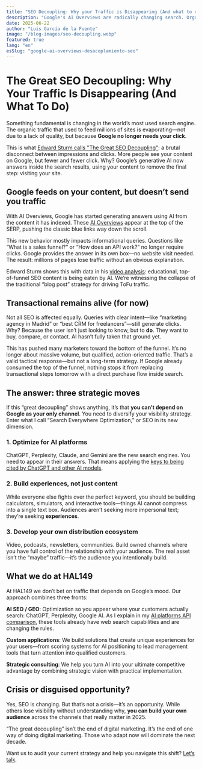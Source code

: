 ```yaml
---
title: "SEO Decoupling: Why your Traffic is Disappearing (And what to do)"
description: "Google's AI Overviews are radically changing search. Organic traffic is evaporating because the search engine no longer needs your click."
date: 2025-06-22
author: "Luis García de la Fuente"
image: "/blog-images/seo-decoupling.webp"
featured: true
lang: "en"
esSlug: "google-ai-overviews-desacoplamiento-seo"
---
```


# The Great SEO Decoupling: Why Your Traffic Is Disappearing (And What To Do)

Something fundamental is changing in the world’s most used search engine. The organic traffic that used to feed millions of sites is evaporating—not due to a lack of quality, but because **Google no longer needs your click**.

This is what <a href="https://www.youtube.com/watch?v=wjIAJDhW4U0" target="_blank" rel="nofollow">Edward Sturm calls "The Great SEO Decoupling"</a>: a brutal disconnect between impressions and clicks. More people see your content on Google, but fewer and fewer click. Why? Google’s generative AI now answers inside the search results, using your content to remove the final step: visiting your site.

## Google feeds on your content, but doesn’t send you traffic

With AI Overviews, Google has started generating answers using AI from the content it has indexed. These <a href="https://www.seroundtable.com/google-search-great-decoupling-39524.html" target="_blank" rel="nofollow">AI Overviews</a> appear at the top of the SERP, pushing the classic blue links way down the scroll.

This new behavior mostly impacts informational queries. Questions like “What is a sales funnel?” or “How does an API work?” no longer require clicks. Google provides the answer in its own box—no website visit needed. The result: millions of pages lose traffic without an obvious explanation.

Edward Sturm shows this with data in his <a href="https://www.youtube.com/watch?v=wjIAJDhW4U0" target="_blank" rel="nofollow">video analysis</a>: educational, top-of-funnel SEO content is being eaten by AI. We’re witnessing the collapse of the traditional “blog post” strategy for driving ToFu traffic.

## Transactional remains alive (for now)

Not all SEO is affected equally. Queries with clear intent—like “marketing agency in Madrid” or “best CRM for freelancers”—still generate clicks. Why? Because the user isn’t just looking to know, but to **do**. They want to buy, compare, or contact. AI hasn’t fully taken that ground yet.

This has pushed many marketers toward the bottom of the funnel. It’s no longer about massive volume, but qualified, action-oriented traffic. That’s a valid tactical response—but not a long-term strategy. If Google already consumed the top of the funnel, nothing stops it from replacing transactional steps tomorrow with a direct purchase flow inside search.

## The answer: three strategic moves

If this “great decoupling” shows anything, it’s that **you can’t depend on Google as your only channel**. You need to diversify your visibility strategy. Enter what I call “Search Everywhere Optimization,” or SEO in its new dimension.

### 1. Optimize for AI platforms

ChatGPT, Perplexity, Claude, and Gemini are the new search engines. You need to appear in their answers. That means applying the <a href="/posts/keys-cited-chatgpt-ai-models" target="_blank">keys to being cited by ChatGPT and other AI models</a>.

### 2. Build experiences, not just content

While everyone else fights over the perfect keyword, you should be building calculators, simulators, and interactive tools—things AI cannot compress into a single text box. Audiences aren’t seeking more impersonal text; they’re seeking **experiences**.

### 3. Develop your own distribution ecosystem

Video, podcasts, newsletters, communities. Build owned channels where you have full control of the relationship with your audience. The real asset isn’t the “maybe” traffic—it’s the audience you intentionally build.

## What we do at HAL149

At HAL149 we don’t bet on traffic that depends on Google’s mood. Our approach combines three fronts:

**AI SEO / GEO**: Optimization so you appear where your customers actually search: ChatGPT, Perplexity, Google AI. As I explain in my <a href="/posts/ai-api-comparison-report" target="_blank">AI platforms API comparison</a>, these tools already have web search capabilities and are changing the rules.

**Custom applications**: We build solutions that create unique experiences for your users—from scoring systems for AI positioning to lead management tools that turn attention into qualified customers.

**Strategic consulting**: We help you turn AI into your ultimate competitive advantage by combining strategic vision with practical implementation.

## Crisis or disguised opportunity?

Yes, SEO is changing. But that’s not a crisis—it’s an opportunity. While others lose visibility without understanding why, **you can build your own audience** across the channels that really matter in 2025.

“The great decoupling” isn’t the end of digital marketing. It’s the end of one way of doing digital marketing. Those who adapt now will dominate the next decade.

Want us to audit your current strategy and help you navigate this shift? <a href="#" onclick="demo.showModal(); return false;">Let’s talk</a>.


